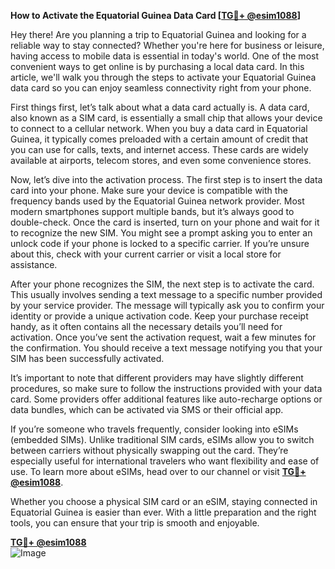 **How to Activate the Equatorial Guinea Data Card [[TG💪+ @esim1088](https://t.me/s/esim1088)]**

Hey there! Are you planning a trip to Equatorial Guinea and looking for a reliable way to stay connected? Whether you're here for business or leisure, having access to mobile data is essential in today's world. One of the most convenient ways to get online is by purchasing a local data card. In this article, we'll walk you through the steps to activate your Equatorial Guinea data card so you can enjoy seamless connectivity right from your phone.

First things first, let’s talk about what a data card actually is. A data card, also known as a SIM card, is essentially a small chip that allows your device to connect to a cellular network. When you buy a data card in Equatorial Guinea, it typically comes preloaded with a certain amount of credit that you can use for calls, texts, and internet access. These cards are widely available at airports, telecom stores, and even some convenience stores.

Now, let’s dive into the activation process. The first step is to insert the data card into your phone. Make sure your device is compatible with the frequency bands used by the Equatorial Guinea network provider. Most modern smartphones support multiple bands, but it’s always good to double-check. Once the card is inserted, turn on your phone and wait for it to recognize the new SIM. You might see a prompt asking you to enter an unlock code if your phone is locked to a specific carrier. If you’re unsure about this, check with your current carrier or visit a local store for assistance.

After your phone recognizes the SIM, the next step is to activate the card. This usually involves sending a text message to a specific number provided by your service provider. The message will typically ask you to confirm your identity or provide a unique activation code. Keep your purchase receipt handy, as it often contains all the necessary details you’ll need for activation. Once you’ve sent the activation request, wait a few minutes for the confirmation. You should receive a text message notifying you that your SIM has been successfully activated.

It’s important to note that different providers may have slightly different procedures, so make sure to follow the instructions provided with your data card. Some providers offer additional features like auto-recharge options or data bundles, which can be activated via SMS or their official app.

If you’re someone who travels frequently, consider looking into eSIMs (embedded SIMs). Unlike traditional SIM cards, eSIMs allow you to switch between carriers without physically swapping out the card. They’re especially useful for international travelers who want flexibility and ease of use. To learn more about eSIMs, head over to our channel or visit **[TG💪+ @esim1088](https://t.me/s/esim1088)**.

Whether you choose a physical SIM card or an eSIM, staying connected in Equatorial Guinea is easier than ever. With a little preparation and the right tools, you can ensure that your trip is smooth and enjoyable.

**[TG💪+ @esim1088](https://t.me/s/esim1088)**  
![Image](https://i.postimg.cc/Y0z9fWf4/image.png)